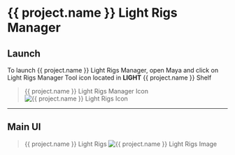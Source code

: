 # **{{ project.name }} Light Rigs Manager**
    
## **Launch**

To launch {{ project.name }} Light Rigs Manager, open Maya and click on Light Rigs Manager Tool icon located in **LIGHT** {{ project.name }} Shelf

> {{ project.name }} Light Rigs Manager Icon 
![{{ project.name }} Light Rigs Icon](../../../img/tools/lightrigmanager/1.png?style=centerme)

***

## **Main UI**

> {{ project.name }} Light Rigs
![{{ project.name }} Light Rigs Image](../../../img/tools/lightrigmanager/2.png?style=centerme)